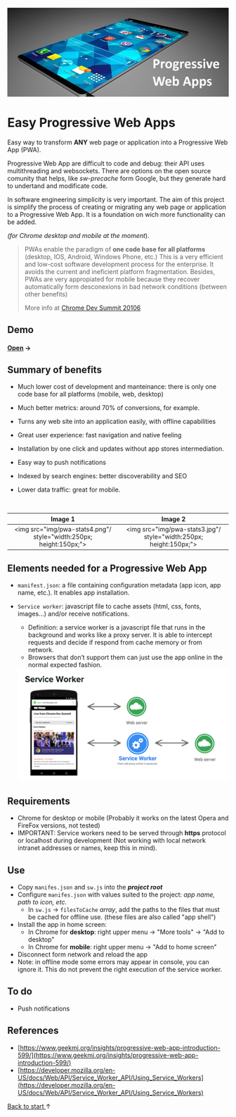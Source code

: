 ![](img/header.jpg)

# Easy Progressive Web Apps

Easy way to transform **ANY** web page or application into a Progressive Web App (PWA). 

Progressive Web App are difficult to code and debug: their API uses multithreading and websockets. There are options on the open source comunity that helps, like *sw-precache* form Google, but they generate hard to undertand and modificate code. 

In software engineering simplicity is very important. The aim of this project is simplify the process of creating or migrating any web page or application to a Progressive Web App. It is a foundation on wich more functionality can be added. 

*(for Chrome desktop and mobile at the moment*).

> PWAs enable the paradigm of **one code base for all platforms** (desktop, IOS, Android, Windows Phone, etc.) This is a very efficient and low-cost software development process for the enterprise. It avoids the current and ineficient platform fragmentation. Besides, PWAs are very appropiated for mobile because they recover automatically form desconexions in bad network conditions (between other benefits)
>
> More info at [Chrome Dev Summit 20106](https://www.youtube.com/watch?v=eI3B6x0fw9s&feature=youtu.be&t=14m3s)

## Demo

#### <a href="https://yagolopez.github.io/progressive-web-app-boilerplate/" target=_blank>Open</a> →


## Summary of benefits

- Much lower cost of development and manteinance: there is only one code base for all platforms (mobile, web, desktop)

- Much better metrics: around 70% of conversions, for example.

- Turns any web site into an application easily, with offline capabilities

- Great user experience: fast navigation and native feeling

- Installation by one click and updates without app stores intermediation.

- Easy way to push notifications

- Indexed by search engines: better discoverability and SEO

- Lower data traffic: great for mobile.

  ​



|                 Image 1                  |                 Image 2                  |
| :--------------------------------------: | :--------------------------------------: |
| <img src="img/pwa-stats4.png"/ style="width:250px; height:150px;"> | <img src="img/pwa-stats3.jpg"/ style="width:250px; height:150px;"> |



## Elements needed for a Progressive Web App

- `manifest.json`: a file containing configuration metadata (app icon, app name, etc.). It enables app installation.
- `Service worker`: javascript file to cache assets (html, css, fonts, images...) and/or receive notifications.
  - Definition: a service worker is a javascript file that runs in the background and works like a proxy server. It is able to intercept requests and decide if respond from cache memory or from network.
  - Browsers that don’t support them can just use the app online in the normal expected fashion.

  <img src="img/sw.png"/>



## Requirements

- Chrome for desktop or mobile (Probably it works on the latest Opera and FireFox versions, not tested)
- IMPORTANT: Service workers need to be served through **https** protocol or localhost during development (Not working with local network intranet addresses or names, keep this in mind).

## Use

- Copy `manifes.json` and `sw.js` into the ***project root***
- Configure `manifes.json` with values suited to the project: *app name, path to icon, etc.*
  - In `sw.js` → `filesToCache` *array*, add the paths to the files that must be cached for offline use. (these files are also called "app shell")
- Install the app in home screen:
  - In Chrome for **desktop**: right upper menu → "More tools" → "Add to desktop"
  - In Chrome for **mobile**: right upper menu → "Add to home screen"
- Disconnect form network and reload the app
- Note: in offline mode some errors may appear in console, you can ignore it. This do not prevent the right execution of the service worker.

## To do

- Push notifications

## References

- [https://www.geekmj.org/insights/progressive-web-app-introduction-599/](https://www.geekmj.org/insights/progressive-web-app-introduction-599/)
- [https://developer.mozilla.org/en-US/docs/Web/API/Service_Worker_API/Using_Service_Workers](https://developer.mozilla.org/en-US/docs/Web/API/Service_Worker_API/Using_Service_Workers)




<a href="#">Back to start </a> ↑
